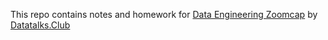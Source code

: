 This repo contains notes and homework for <a href="https://github.com/DataTalksClub/data-engineering-zoomcamp">Data Engineering Zoomcap</a> by <a href="https://datatalks.club/">Datatalks.Club</a>
